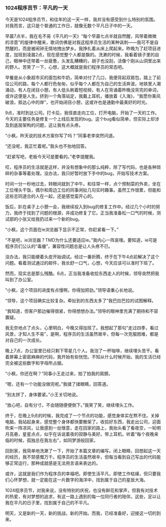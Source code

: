 ### 1024程序员节：平凡的一天

今天是1024程序员节，和往年的这一天一样，我并没有感受到什么特别的氛围。对我而言，这只是个普通的工作日，就像无数个平凡日子中的一天。

早晨7点半，我在毛不易《平凡的一天》“每个早晨七点半就自然醒，风带着微微的凉意”的旋律中醒来，歌词仿佛是对我这程序员生活的某种讽刺——我可不是自然醒的，而是被闹钟无情地拽出梦乡。我挣扎着从床上爬起来。昨晚为了赶项目进度，加班到凌晨2点，现在感觉整个人都是飘的。洗漱的时候，我看着镜子里的自己，眼神中还带着一丝疲惫，头发乱糟糟的，胡子也没刮，活像个刚从山洞里出来的野人。苦笑了一下，心想，这大概就是我们程序员的常态吧。

早餐是从小象超市买的面包和牛奶，简单对付了几口，我便背起双肩包，踏上了前往公司的路，每个人都行色匆匆，似乎每个人都在为自己的生活奔波。地铁里人潮涌动，有人在闭目小憩，有人低头刷着短视频，有人在背诵着昨晚没背完的单词，或许这便是人生。挤到一个角落站定，我戴上耳机，播放着《入海》，“我愿你乘风破浪，抵达心中的岸”，也开始闭目小憩，这或许也是通勤中最美好的时光。

9点，准时到达公司。打卡后，我径直走向工位，打开电脑，开始了一天的工作。今天的主要任务是修复一个上线后发现的bug。这个bug看似简单，但实际上却涉及到底层架构的问题，这让我有点头疼。

“小枫，昨天说的技术方案你写了吗？”同事老李突然问道。

“还没呢，我正忙着呢。”我头也不抬地回答。

“赶紧写吧，老板今天可是要看的。”老李提醒我。

哎，程序员的生活就是这样，并没有想象中的那么纯粹，除了写代码，也是各种琐碎的杂事等着处理。没办法，我只好暂时放下手中的bug，开始写技术方案。

时间一分一秒地过去，转眼间就到了中午。和往常一样，点个预制菜的外卖，坐在工位埋头干饭，偶尔和周边工位的同事闲扯几句实时趣事。虽然工作很累，但能和这些志同道合的人在一起，还是感觉蛮开心的。

饭后，趴在桌子上小憩一会，我继续投入到bug的修复工作中。经过几个小时的努力，我终于找到了问题的根源，并成功修复了它。正当我准备松一口气的时候，测试部的小张又给我扔过来一个新的bug。

“小枫，这个页面在ie浏览器下显示不正常，你赶紧看一下。”

“不是吧，ie浏览器？TMD为什么还要适应ie。”我内心一阵哀嚎。要知道，ie可是程序员们公认的“毒瘤”，兼容性问题总是让人头疼不已。

没办法，我只能硬着头皮开始调试。经过一番折腾，终于在下午4点前解决了这个问题。看着测试通过的邮件，我长舒一口气，心想，今天应该可以准时下班了。

然而，现实总是那么残酷。6点，正当我准备收拾东西走人的时候，领导突然把我叫到了办公室。

“小枫，这个项目的进度有点慢啊，你得加把劲。”领导语重心长地说。

“领导，这个项目确实比较复杂。牵扯到的东西太多了”我巴拉巴拉的试图解释。

“我知道，但客户那边催得很紧，你得想想办法。”领导的眼神里充满了期待和不容置疑。

我无奈地点了点头，心里明白，今晚又得加班了。我想起了那句“走过四季，看过风景，才知人生不易”，是啊，程序员的生活虽然艰辛，但每一次克服困难，都是对自己的一次成长。

晚上7点，办公室里已经只剩下零星几个人。我泡了一杯咖啡，继续埋头苦干。看着屏幕上密密麻麻的代码，我开始有些恍惚。不知从什么时候开始，我的生活已经完全被这些数字和字母所占据。

“小枫，你还在啊？”同事小王走过来，拍了拍我的肩膀。

“嗯，还有一个功能没做完呢。”我揉了揉眼睛，回答道。

“别太拼了，身体要紧。”小王关切地说。

“放心吧，自有分寸。不会随随便便倒下。”我笑了笑，继续埋头工作。

终于，在晚上9点的时候，我完成了一个节点的功能，感觉身体实在熬不住。关掉电脑，我站起身来，感觉整个身体都快要散架了。收拾好东西，我走出公司，迎面吹来一阵凉风，让我感到一丝惬意，走在回家的路上，我抬头看了看夜空，一轮明月高悬，星星点点，似乎在诉说着夜的寂静与美好。带上耳机，听着“每个夜晚来临的时候，孤独总在我左右”，如同梦游般回家。

回到家，我简单地洗漱了一下，开始了本篇文章的编写。闭上眼睛，回想起这一天的经历，我不禁感慨万千。程序员的生活虽然艰辛，但每当看到自己写出的代码能够正常运行，那种成就感是无法用言语来表达的。

或许，这就是我们作为程序员的幸福吧。即使生活平凡，即使工作枯燥，但只要我们心怀梦想，就一定能在这一片数字的海洋中，找到属于自己的星辰大海。

1024程序员节，对我来说，没有特别的庆祝，也没有鲜花和掌声，但我有对技术的热爱，有对梦想的追求，有这一路上遇到的每一位同行者的陪伴。这些，足以让我在平凡的日子里，找到属于自己的不平凡。

明天，又是新的一天，新的挑战，新的开始。而我，已经准备好，迎接这一切的到来。